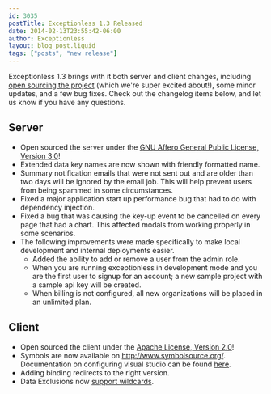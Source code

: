 ```yaml
---
id: 3035
postTitle: Exceptionless 1.3 Released
date: 2014-02-13T23:55:42-06:00
author: Exceptionless
layout: blog_post.liquid
tags: ["posts", "new release"]
---
```

Exceptionless 1.3 brings with it both server and client changes, including [open sourcing the project](/fork-us-exceptionless-goes-open-source/ "Exceptionless Goes Open Source!") (which we're super excited about!), some minor updates, and a few bug fixes. Check out the changelog items below, and let us know if you have any questions.<!--more-->

## Server

<div>
  <ul>
    <li>
      Open sourced the server under the <a href="http://www.gnu.org/licenses/agpl-3.0.html" target="_blank">GNU Affero General Public License, Version 3.0</a>!
    </li>
    <li>
      Extended data key names are now shown with friendly formatted name.
    </li>
    <li>
      Summary notification emails that were not sent out and are older than two days will be ignored by the email job. This will help prevent users from being spammed in some circumstances.
    </li>
    <li>
      Fixed a major application start up performance bug that had to do with dependency injection.
    </li>
    <li>
      Fixed a bug that was causing the key-up event to be cancelled on every page that had a chart. This affected modals from working properly in some scenarios.
    </li>
    <li>
      The following improvements were made specifically to make local development and internal deployments easier. <ul>
        <li>
          Added the ability to add or remove a user from the admin role.
        </li>
        <li>
          When you are running exceptionless in development mode and you are the first user to signup for an account; a new sample project with a sample api key will be created.
        </li>
        <li>
          When billing is not configured, all new organizations will be placed in an unlimited plan.
        </li>
      </ul>
    </li>
  </ul>
</div>

## Client

<div>
  <ul>
    <li>
      Open sourced the client under the <a href="http://www.apache.org/licenses/LICENSE-2.0" target="_blank">Apache License, Version 2.0</a>!
    </li>
    <li>
      Symbols are now available on <a href="http://www.symbolsource.org/" target="_blank">http://www.symbolsource.org/</a>. Documentation on configuring visual studio can be found <a href="http://www.symbolsource.org/Public/Home/VisualStudio" target="_blank">here</a>.
    </li>
    <li>
      Adding binding redirects to the right version.
    </li>
    <li>
      Data Exclusions now <a href="http://docs.exceptionless.com/contents/security/" target="_blank">support wildcards</a>.
    </li>
  </ul>
</div>
